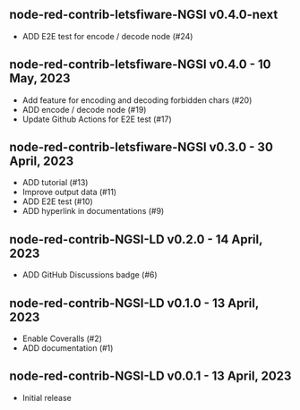 ## node-red-contrib-letsfiware-NGSI v0.4.0-next

-   ADD E2E test for encode / decode node (#24)

## node-red-contrib-letsfiware-NGSI v0.4.0 - 10 May, 2023

-   Add feature for encoding and decoding forbidden chars (#20)
-   ADD encode / decode node (#19)
-   Update Github Actions for E2E test (#17)

## node-red-contrib-letsfiware-NGSI v0.3.0 - 30 April, 2023

-   ADD tutorial (#13)
-   Improve output data (#11)
-   ADD E2E test (#10)
-   ADD hyperlink in documentations (#9)

## node-red-contrib-NGSI-LD v0.2.0 - 14 April, 2023

-   ADD GitHub Discussions badge (#6)

## node-red-contrib-NGSI-LD v0.1.0 - 13 April, 2023

-   Enable Coveralls (#2)
-   ADD documentation (#1)

## node-red-contrib-NGSI-LD v0.0.1 - 13 April, 2023

-   Initial release
